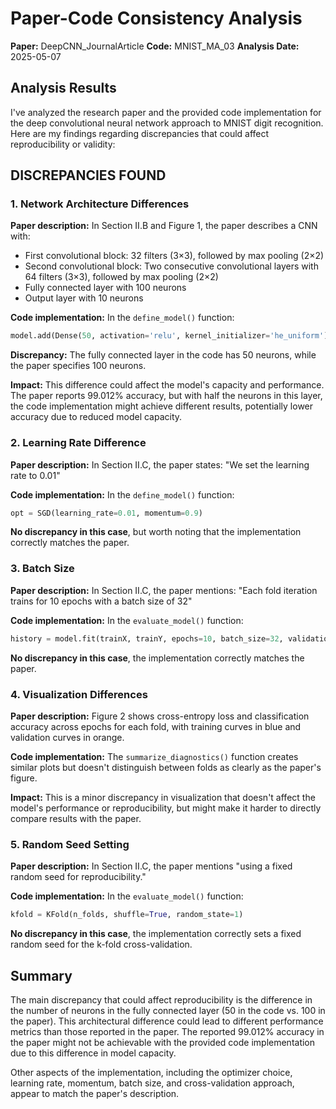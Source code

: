 # Paper-Code Consistency Analysis

**Paper:** DeepCNN_JournalArticle
**Code:** MNIST_MA_03
**Analysis Date:** 2025-05-07

## Analysis Results

I've analyzed the research paper and the provided code implementation for the deep convolutional neural network approach to MNIST digit recognition. Here are my findings regarding discrepancies that could affect reproducibility or validity:

## DISCREPANCIES FOUND

### 1. Network Architecture Differences

**Paper description:** In Section II.B and Figure 1, the paper describes a CNN with:
- First convolutional block: 32 filters (3×3), followed by max pooling (2×2)
- Second convolutional block: Two consecutive convolutional layers with 64 filters (3×3), followed by max pooling (2×2)
- Fully connected layer with 100 neurons
- Output layer with 10 neurons

**Code implementation:** In the `define_model()` function:
```python
model.add(Dense(50, activation='relu', kernel_initializer='he_uniform'))
```

**Discrepancy:** The fully connected layer in the code has 50 neurons, while the paper specifies 100 neurons.

**Impact:** This difference could affect the model's capacity and performance. The paper reports 99.012% accuracy, but with half the neurons in this layer, the code implementation might achieve different results, potentially lower accuracy due to reduced model capacity.

### 2. Learning Rate Difference

**Paper description:** In Section II.C, the paper states: "We set the learning rate to 0.01"

**Code implementation:** In the `define_model()` function:
```python
opt = SGD(learning_rate=0.01, momentum=0.9)
```

**No discrepancy in this case**, but worth noting that the implementation correctly matches the paper.

### 3. Batch Size

**Paper description:** In Section II.C, the paper mentions: "Each fold iteration trains for 10 epochs with a batch size of 32"

**Code implementation:** In the `evaluate_model()` function:
```python
history = model.fit(trainX, trainY, epochs=10, batch_size=32, validation_data=(testX, testY), verbose=0)
```

**No discrepancy in this case**, the implementation correctly matches the paper.

### 4. Visualization Differences

**Paper description:** Figure 2 shows cross-entropy loss and classification accuracy across epochs for each fold, with training curves in blue and validation curves in orange.

**Code implementation:** The `summarize_diagnostics()` function creates similar plots but doesn't distinguish between folds as clearly as the paper's figure.

**Impact:** This is a minor discrepancy in visualization that doesn't affect the model's performance or reproducibility, but might make it harder to directly compare results with the paper.

### 5. Random Seed Setting

**Paper description:** In Section II.C, the paper mentions "using a fixed random seed for reproducibility."

**Code implementation:** In the `evaluate_model()` function:
```python
kfold = KFold(n_folds, shuffle=True, random_state=1)
```

**No discrepancy in this case**, the implementation correctly sets a fixed random seed for the k-fold cross-validation.

## Summary

The main discrepancy that could affect reproducibility is the difference in the number of neurons in the fully connected layer (50 in the code vs. 100 in the paper). This architectural difference could lead to different performance metrics than those reported in the paper. The reported 99.012% accuracy in the paper might not be achievable with the provided code implementation due to this difference in model capacity.

Other aspects of the implementation, including the optimizer choice, learning rate, momentum, batch size, and cross-validation approach, appear to match the paper's description.